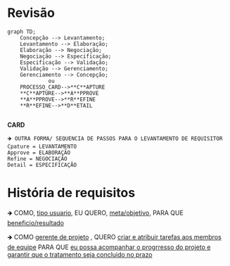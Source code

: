 # Revisão
```mermaid
graph TD;
    Concepção --> Levantamento;
    Levantamento --> Elaboração;
    Elaboração --> Negociação;
    Negociação --> Especificação;
    Especificação --> Validação;
    Validação --> Gerenciamento;
    Gerenciamento --> Concepção;
             ou
    PROCESSO_CARD-->**C**APTURE
    **C**APTURE-->**A**PPROVE
    **A**PPROVE-->**R**EFINE
    **R**EFINE-->**D**ETAIL
    
```
 **CARD**
        
    🡺 OUTRA FORMA/ SEQUENCIA DE PASSOS PARA O LEVANTAMENTO DE REQUISITOR
    Cpature = LEVANTAMENTO
    Approve = ELABORAÇÃO
    Refine = NEGOCIAÇÃO
    Detail = ESPECIFICAÇÃO

# História de requisitos
🡺 COMO, <ins>tipo usuario</ins>, EU QUERO, <ins>meta/objetivo</ins>, PARA QUE <ins>beneficio/resultado</ins>

🡺 COMO <ins>gerente de projeto</ins> , QUERO <ins>criar e atribuir tarefas aos membros de equipe</ins> PARA QUE <ins>eu possa acompanhar o progrresso do projeto e garantir que o tratamento seja concluido no prazo</ins>

